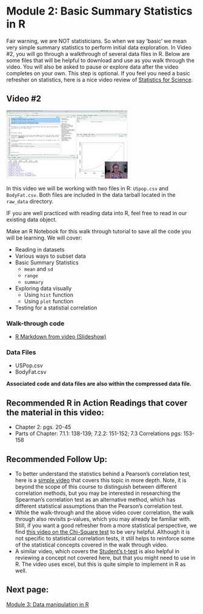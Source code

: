 Module 2: Basic Summary Statistics in R
================

Fair warning, we are NOT statisticians. So when we say ‘basic’ we mean
very simple summary statistics to perform initial data exploration. In
Video \#2, you will go through a walkthrough of several data files in R.
Below are some files that will be helpful to download and use as you
walk through the video. You will also be asked to pause or explore data
after the video completes on your own. This step is optional. If you
feel you need a basic refresher on statistics, here is a nice video
review of [Statistics for
Science](https://www.youtube.com/watch?v=jf9VT4V4aRI).

## Video \#2

[![](images/v2.jpeg)](https://youtu.be/k2v89UgqLss)

In this video we will be working with two files in R: `USpop.csv` and
`BodyFat.csv`. Both files are included in the data tarball located in
the `raw_data` directory.

IF you are well practiced with reading data into R, feel free to read in
our existing data object.

Make an R Notebook for this walk through tutorial to save all the code
you will be learning. We will cover:

- Reading in datasets
- Various ways to subset data
- Basic Summary Statistics
  - `mean` and `sd`
  - `range`
  - `summary`
- Exploring data visually
  - Using `hist` function
  - Using `plot` function
- Testing for a statistial correlation

### Walk-through code

- [R Markdown from video
  (Slideshow)](docs/4.02.Basic_Summary_Statistics_in_R.html)

### Data Files

- USPop.csv
- BodyFat.csv

**Associated code and data files are also within the compressed data
file.**

## Recommended R in Action Readings that cover the material in this video:

- Chapter 2: pgs. 20-45
- Parts of Chapter: 7.1.1: 138-139; 7.2.2: 151-152; 7.3 Correlations
  pgs: 153-158

## Recommended Follow Up:

- To better understand the statistics behind a Pearson’s correlation
  test, here is a [simple
  video](https://www.youtube.com/watch?v=lVOzlHx_15s) that covers this
  topic in more depth. Note, it is beyond the scope of this course to
  distinguish between different correlation methods, but you may be
  interested in researching the Spearman’s correlation test as an
  alternative method, which has different statistical assumptions than
  the Pearson’s correlation test.
- While the walk-through and the above video cover correlation, the walk
  through also revisits p-values, which you may already be familiar
  with. Still, if you want a good refresher from a more statistical
  perspective, we find [this video on the Chi-Square
  test](https://www.youtube.com/watch?v=WXPBoFDqNVk&t=40s) to be very
  helpful. Although it is not specific to statistical correlation tests,
  it still helps to reinforce some of the statistical concepts covered
  in the walk through video.
- A similar video, which covers the [Student’s
  t-test](https://www.youtube.com/watch?v=pTmLQvMM-1M) is also helpful
  in reviewing a concept not covered here, but that you might need to
  use in R. The video uses excel, but this is quite simple to implement
  in R as well.

## Next page:

[Module 3: Data manipulation in R](docs/module3.md)
